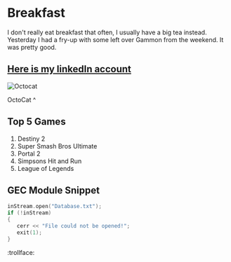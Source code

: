 # Breakfast

I don't really eat breakfast that often, I usually have a big tea instead. Yesterday I had a fry-up with some left over Gammon from the weekend. It was pretty good.

## [Here is my linkedIn account](https://www.linkedin.com/in/georgeshumphreys/)

![Octocat](https://avatars1.githubusercontent.com/u/583231?s=460&u=a59fef2a493e2b67dd13754231daf220c82ba84d&v=4)

OctoCat ^

## Top 5 Games
1. Destiny 2
1. Super Smash Bros Ultimate
1. Portal 2
1. Simpsons Hit and Run
1. League of Legends

## GEC Module Snippet

```cpp
inStream.open("Database.txt");
if (!inStream)
{
   cerr << "File could not be opened!";
   exit(1);
}
```

:trollface:
